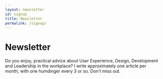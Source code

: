 ```yaml
---
layout: newsletter
id: signup
title: Newsletter
permalink: /signup/
---
```


# Newsletter

Do you enjoy, practical advice about User Experience, Design, Development and Leadership in the workplace? I write approximately one article per month, with one humdinger every 3 or so. Don't miss out.